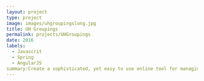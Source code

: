```yaml
---
layout: project
type: project
image: images/uhgroupingslong.jpg
title: UH Groupings
permalink: projects/UHGroupings
date: 2016
labels:
  - Javascrit
  - Spring
  - AngularJS
summary:Create a sophisticated, yet easy to use online tool for managing Grouper-based authorization groups.  Grouper provides a robust interface and exposes tens of thousands of groups, but it is intimidating in its immensity.  UH Groupings is designed to hide a lot of detail while at the same time making group management easy for a UH Groupings owner.  UH Groupings includes features such as LISTSERV list publication so that a UH Grouping is also inherently useful for communications. 
---
```

